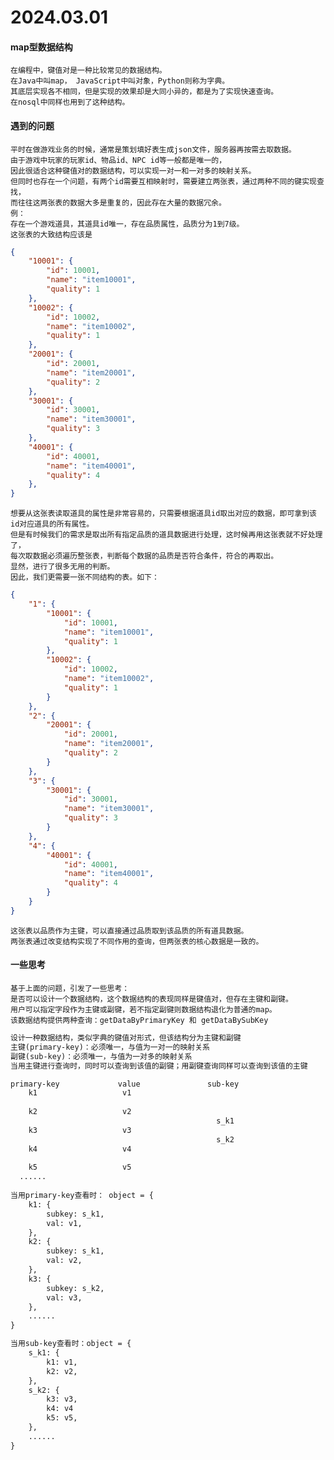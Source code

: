 # 2024.03.01
#### map型数据结构
    在编程中，键值对是一种比较常见的数据结构。
    在Java中叫map， JavaScript中叫对象，Python则称为字典。
    其底层实现各不相同，但是实现的效果却是大同小异的，都是为了实现快速查询。
    在nosql中同样也用到了这种结构。

#### 遇到的问题
    平时在做游戏业务的时候，通常是策划填好表生成json文件，服务器再按需去取数据。
    由于游戏中玩家的玩家id、物品id、NPC id等一般都是唯一的，
    因此很适合这种键值对的数据结构，可以实现一对一和一对多的映射关系。
    但同时也存在一个问题，有两个id需要互相映射时，需要建立两张表，通过两种不同的键实现查找，
    而往往这两张表的数据大多是重复的，因此存在大量的数据冗余。
    例：
    存在一个游戏道具，其道具id唯一，存在品质属性，品质分为1到7级。
    这张表的大致结构应该是
```json
{
    "10001": {
        "id": 10001,
        "name": "item10001",
        "quality": 1
    },
    "10002": {
        "id": 10002,
        "name": "item10002",
        "quality": 1
    },
    "20001": {
        "id": 20001,
        "name": "item20001",
        "quality": 2
    },    
    "30001": {
        "id": 30001,
        "name": "item30001",
        "quality": 3
    },
    "40001": {
        "id": 40001,
        "name": "item40001",
        "quality": 4
    },
}
```
    想要从这张表读取道具的属性是非常容易的，只需要根据道具id取出对应的数据，即可拿到该id对应道具的所有属性。
    但是有时候我们的需求是取出所有指定品质的道具数据进行处理，这时候再用这张表就不好处理了，
    每次取数据必须遍历整张表，判断每个数据的品质是否符合条件，符合的再取出。
    显然，进行了很多无用的判断。
    因此，我们更需要一张不同结构的表。如下：
```json
{
    "1": {
        "10001": {
            "id": 10001,
            "name": "item10001",
            "quality": 1
        },
        "10002": {
            "id": 10002,
            "name": "item10002",
            "quality": 1
        }
    },
    "2": {
        "20001": {
            "id": 20001,
            "name": "item20001",
            "quality": 2
        }
    },
    "3": {
        "30001": {
            "id": 30001,
            "name": "item30001",
            "quality": 3
        }
    },
    "4": {
        "40001": {
            "id": 40001,
            "name": "item40001",
            "quality": 4
        }
    }
}
```
    这张表以品质作为主键，可以直接通过品质取到该品质的所有道具数据。
    两张表通过改变结构实现了不同作用的查询，但两张表的核心数据是一致的。

#### 一些思考
    基于上面的问题，引发了一些思考：
    是否可以设计一个数据结构，这个数据结构的表现同样是键值对，但存在主键和副键。
    用户可以指定字段作为主键或副键，若不指定副键则数据结构退化为普通的map。
    该数据结构提供两种查询：getDataByPrimaryKey 和 getDataBySubKey

```txt
设计一种数据结构，类似字典的键值对形式，但该结构分为主键和副键
主键(primary-key)：必须唯一，与值为一对一的映射关系
副键(sub-key)：必须唯一，与值为一对多的映射关系
当用主键进行查询时，同时可以查询到该值的副键；用副键查询同样可以查询到该值的主键

primary-key             value               sub-key
    k1                   v1                    
                                              
    k2                   v2
                                              s_k1
    k3                   v3
                                              s_k2
    k4                   v4                  
                                              
    k5                   v5
  ......
    
当用primary-key查看时： object = {
    k1: {
        subkey: s_k1,
        val: v1,
    },
    k2: {
        subkey: s_k1,
        val: v2,
    },
    k3: {
        subkey: s_k2,
        val: v3,
    },
    ......
}

当用sub-key查看时：object = {
    s_k1: {
        k1: v1,
        k2: v2,
    },
    s_k2: {
        k3: v3,
        k4: v4
        k5: v5,
    },
    ......
}
```


